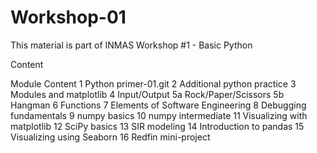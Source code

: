 # Workshop-01
This material is part of INMAS Workshop #1 - Basic Python

Content

Module	Content
1      Python primer-01.git
2      Additional python practice
3      Modules and matplotlib
4      Input/Output
5a     Rock/Paper/Scissors
5b     Hangman
6      Functions
7      Elements of Software Engineering
8      Debugging fundamentals
9      numpy basics
10     numpy intermediate 
11    Visualizing with matplotlib
12    SciPy basics
13    SIR modeling
14    Introduction to pandas
15    Visualizing using Seaborn
16    Redfin mini-project



